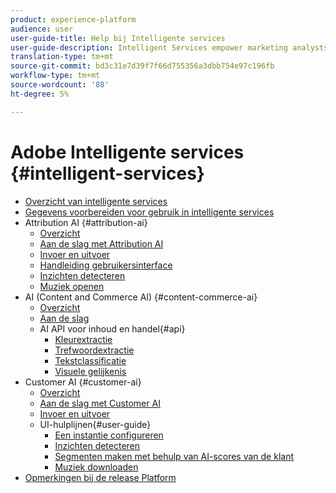 ```yaml
---
product: experience-platform
audience: user
user-guide-title: Help bij Intelligente services
user-guide-description: Intelligent Services empower marketing analysts and practitioners to leverage the power of artificial intelligence and machine learning in customer experience use cases. This allows for marketing analysts to set up predictions specific to a company's needs using business-level configurations without the need for data science expertise. Additionally, marketing practitioners can activate predictions in Adobe Experience Cloud, Adobe Experience Platform, and third-party applications.
translation-type: tm+mt
source-git-commit: bd3c31e7d39f7f66d755356a3dbb754e97c196fb
workflow-type: tm+mt
source-wordcount: '88'
ht-degree: 5%

---
```



# Adobe Intelligente services {#intelligent-services}

* [Overzicht van intelligente services](home.md)
* [Gegevens voorbereiden voor gebruik in intelligente services](data-preparation.md)
* Attribution AI {#attribution-ai}
   * [Overzicht](attribution-ai/overview.md)
   * [Aan de slag met Attribution AI](attribution-ai/getting-started.md)
   * [Invoer en uitvoer](attribution-ai/input-output.md)
   * [Handleiding gebruikersinterface](attribution-ai/user-guide.md)
   * [Inzichten detecteren](attribution-ai/discover-insights.md)
   * [Muziek openen](attribution-ai/download-scores.md)
* AI (Content and Commerce AI) {#content-commerce-ai}
   * [Overzicht](content-commerce-ai/overview.md)
   * [Aan de slag](content-commerce-ai/getting-started.md)
   * AI API voor inhoud en handel{#api}
      * [Kleurextractie](content-commerce-ai/api/color-extraction.md)
      * [Trefwoordextractie](content-commerce-ai/api/keyword-extraction.md)
      * [Tekstclassificatie](content-commerce-ai/api/text-classification.md)
      * [Visuele gelijkenis](content-commerce-ai/api/visual-similarity.md)
* Customer AI {#customer-ai}
   * [Overzicht](customer-ai/overview.md)
   * [Aan de slag met Customer AI](customer-ai/getting-started.md)
   * [Invoer en uitvoer](customer-ai/input-output.md)
   * UI-hulplijnen{#user-guide}
      * [Een instantie configureren](customer-ai/user-guide/configure.md)
      * [Inzichten detecteren](customer-ai/user-guide/discover-insights.md)
      * [Segmenten maken met behulp van AI-scores van de klant](customer-ai/user-guide/create-segment.md)
      * [Muziek downloaden](customer-ai/user-guide/download-scores.md)
* [Opmerkingen bij de release Platform](https://www.adobe.com/go/platform-release-notes-en)
